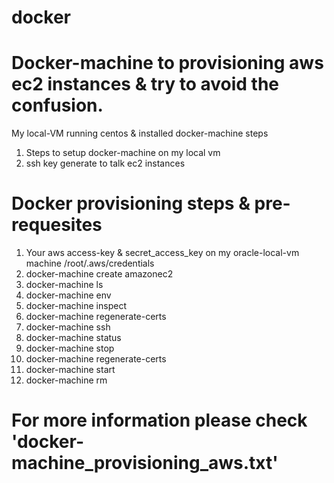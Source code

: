 # docker

# Docker-machine to provisioning aws ec2 instances & try to avoid the confusion. 
My local-VM running centos & installed docker-machine steps

1) Steps to setup docker-machine on my local vm 
2) ssh key generate to talk ec2 instances

# Docker provisioning steps & pre-requesites 
1) Your aws access-key & secret_access_key on my oracle-local-vm machine /root/.aws/credentials
2) docker-machine create amazonec2
3) docker-machine ls
4) docker-machine env
5) docker-machine inspect
6) docker-machine regenerate-certs
7) docker-machine ssh
8) docker-machine status
9) docker-machine stop 
10) docker-machine regenerate-certs
11) docker-machine start
12) docker-machine rm


# For more information please check 'docker-machine_provisioning_aws.txt'
